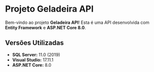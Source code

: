 # Projeto Geladeira API

Bem-vindo ao projeto **Geladeira API**! Esta é uma API desenvolvida com **Entity Framework** e **ASP.NET Core 8.0**. 

## Versões Utilizadas

- **SQL Server:** 11.0 (2019)
- **Visual Studio:** 17.11.1
- **ASP.NET Core:** 8.0

